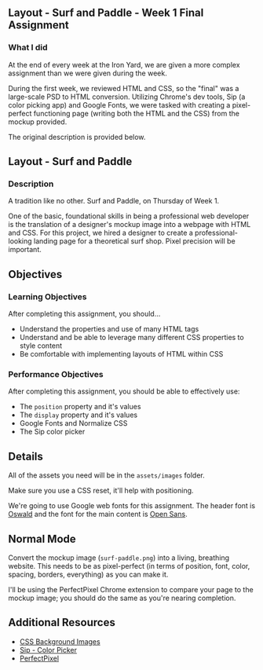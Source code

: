 ## Layout - Surf and Paddle - Week 1 Final Assignment

### What I did

At the end of every week at the Iron Yard, we are given a more complex assignment than we were given during the week. 

During the first week, we reviewed HTML and CSS, so the "final" was a large-scale PSD to HTML conversion. Utilizing Chrome's dev tools, Sip (a color picking app) and Google Fonts, we were tasked with creating a pixel-perfect functioning page (writing both the HTML and the CSS) from the mockup provided.

The original description is provided below.




## Layout - Surf and Paddle

### Description

A tradition like no other. Surf and Paddle, on Thursday of Week 1.

One of the basic, foundational skills in being a professional web developer is the translation of a designer's mockup image into a webpage with HTML and CSS. For this project, we hired a designer to create a professional-looking landing page for a theoretical surf shop. Pixel precision will be important.

## Objectives

### Learning Objectives

After completing this assignment, you should...

* Understand the properties and use of many HTML tags
* Understand and be able to leverage many different CSS properties to style content
* Be comfortable with implementing layouts of HTML within CSS

### Performance Objectives

After completing this assignment, you should be able to effectively use:

* The `position` property and it's values
* The `display` property and it's values
* Google Fonts and Normalize CSS
* The Sip color picker

## Details

All of the assets you need will be in the `assets/images` folder.

Make sure you use a CSS reset, it'll help with positioning.

We're going to use Google web fonts for this assignment. The header font is [Oswald](https://www.google.com/fonts#UsePlace:use/Collection:Oswald) and the font for the main content is [Open Sans](https://www.google.com/fonts#UsePlace:use/Collection:Open+Sans).

## Normal Mode

Convert the mockup image (`surf-paddle.png`) into a living, breathing website. This needs to be as pixel-perfect (in terms of position, font, color, spacing, borders, everything) as you can make it.

I'll be using the PerfectPixel Chrome extension to compare your page to the mockup image; you should do the same as you're nearing completion. 

## Additional Resources

* [CSS Background Images](https://developer.mozilla.org/en-US/docs/Web/CSS/background-image)
* [Sip - Color Picker](http://theolabrothers.com/sip/)
* [PerfectPixel](http://www.welldonecode.com/perfectpixel/)
